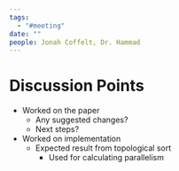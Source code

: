 ```yaml
---
tags:
  - "#meeting"
date: ""
people: Jonah Coffelt, Dr. Hammad
---
```

# Discussion Points
- Worked on the paper
	- Any suggested changes?
	- Next steps?
- Worked on implementation
	- Expected result from topological sort
		- Used for calculating parallelism